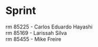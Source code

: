 # Sprint

rm 85225 - Carlos Eduardo Hayashi                   
rm 85169 - Larissah Silva                 
rm 85455 - Mike Freire
